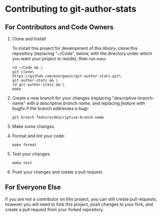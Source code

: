 # Contributing to git-author-stats

## For Contributors and Code Owners

1. Clone and Install

    To install this project for development of *this library*,
    clone this repository (replacing "~/Code", below, with the directory
    under which you want your project to reside), then run `make`:

    ```shell script
    cd ~/Code && \
    git clone\
    https://github.com/enorganic/git-author-stats.git\
    git-author-stats && \
    cd git-author-stats && \
    make
    ```

2. Create a new branch for your changes (replacing "descriptive-branch-name"
   with a *descriptive branch name*, and replacing *feature* with *bugfix*
   if the branch addresses a bug):

    ```shell
    git branch feature/descriptive-branch-name
    ```

3. Make some changes.
4. Format and lint your code:

    ```shell
    make format
    ```

5. Test your changes:

    ```shell
    make test
    ```

6. Push your changes and create a pull request.

## For Everyone Else

If you are not a contributor on this project, you can still create pull
requests, however you will need to fork this project, push changes
to your fork, and create a pull request from your forked repository.
